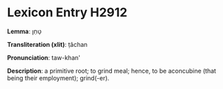 # Lexicon Entry H2912

**Lemma**: טָחַן

**Transliteration (xlit)**: ṭâchan

**Pronunciation**: taw-khan'

**Description**:
a primitive root; to grind meal; hence, to be aconcubine (that being their employment); grind(-er).
